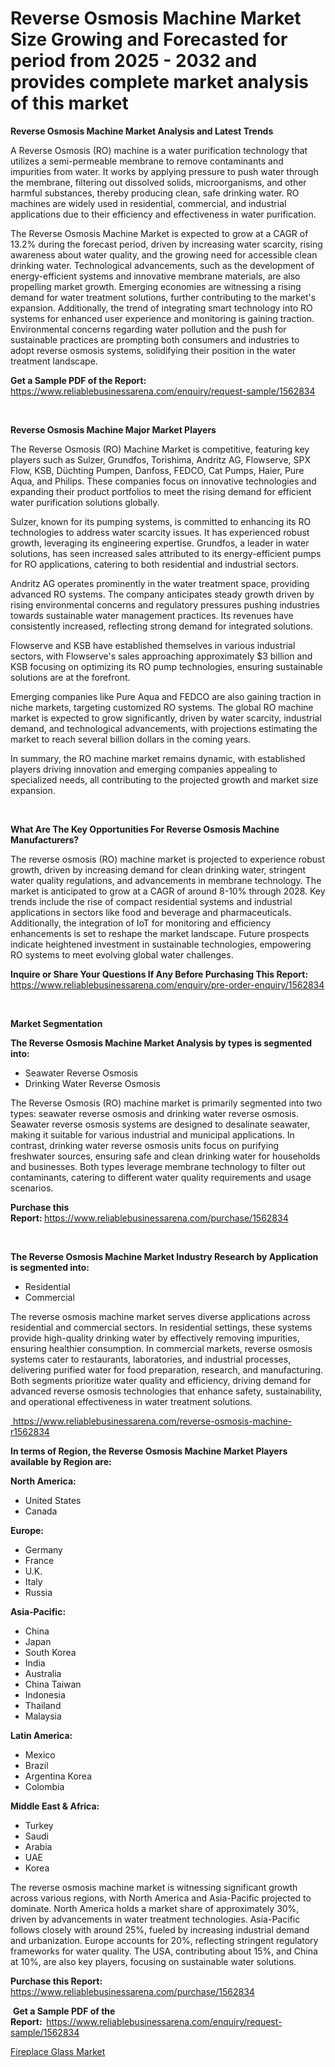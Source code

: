 <p><h1>Reverse Osmosis Machine Market Size Growing and Forecasted for period from 2025 - 2032 and provides complete market analysis of this market</h1></p><p><strong>Reverse Osmosis Machine Market Analysis and Latest Trends</strong></p>
<p><p>A Reverse Osmosis (RO) machine is a water purification technology that utilizes a semi-permeable membrane to remove contaminants and impurities from water. It works by applying pressure to push water through the membrane, filtering out dissolved solids, microorganisms, and other harmful substances, thereby producing clean, safe drinking water. RO machines are widely used in residential, commercial, and industrial applications due to their efficiency and effectiveness in water purification.</p><p>The Reverse Osmosis Machine Market is expected to grow at a CAGR of 13.2% during the forecast period, driven by increasing water scarcity, rising awareness about water quality, and the growing need for accessible clean drinking water. Technological advancements, such as the development of energy-efficient systems and innovative membrane materials, are also propelling market growth. Emerging economies are witnessing a rising demand for water treatment solutions, further contributing to the market's expansion. Additionally, the trend of integrating smart technology into RO systems for enhanced user experience and monitoring is gaining traction. Environmental concerns regarding water pollution and the push for sustainable practices are prompting both consumers and industries to adopt reverse osmosis systems, solidifying their position in the water treatment landscape.</p></p>
<p><strong>Get a Sample PDF of the Report:&nbsp;</strong> <a href="https://www.reliablebusinessarena.com/enquiry/request-sample/1562834?utm_campaign=3346&utm_medium=2&utm_source=Github&utm_content=ia&utm_term=08042025&utm_id=reverse-osmosis-machine">https://www.reliablebusinessarena.com/enquiry/request-sample/1562834</a></p>
<p>&nbsp;</p>
<p><strong>Reverse Osmosis Machine Major Market Players</strong></p>
<p><p>The Reverse Osmosis (RO) Machine Market is competitive, featuring key players such as Sulzer, Grundfos, Torishima, Andritz AG, Flowserve, SPX Flow, KSB, Düchting Pumpen, Danfoss, FEDCO, Cat Pumps, Haier, Pure Aqua, and Philips. These companies focus on innovative technologies and expanding their product portfolios to meet the rising demand for efficient water purification solutions globally.</p><p>Sulzer, known for its pumping systems, is committed to enhancing its RO technologies to address water scarcity issues. It has experienced robust growth, leveraging its engineering expertise. Grundfos, a leader in water solutions, has seen increased sales attributed to its energy-efficient pumps for RO applications, catering to both residential and industrial sectors.</p><p>Andritz AG operates prominently in the water treatment space, providing advanced RO systems. The company anticipates steady growth driven by rising environmental concerns and regulatory pressures pushing industries towards sustainable water management practices. Its revenues have consistently increased, reflecting strong demand for integrated solutions.</p><p>Flowserve and KSB have established themselves in various industrial sectors, with Flowserve's sales approaching approximately $3 billion and KSB focusing on optimizing its RO pump technologies, ensuring sustainable solutions are at the forefront.</p><p>Emerging companies like Pure Aqua and FEDCO are also gaining traction in niche markets, targeting customized RO systems. The global RO machine market is expected to grow significantly, driven by water scarcity, industrial demand, and technological advancements, with projections estimating the market to reach several billion dollars in the coming years.</p><p>In summary, the RO machine market remains dynamic, with established players driving innovation and emerging companies appealing to specialized needs, all contributing to the projected growth and market size expansion.</p></p>
<p>&nbsp;</p>
<p><strong>What Are The Key Opportunities For Reverse Osmosis Machine Manufacturers?</strong></p>
<p><p>The reverse osmosis (RO) machine market is projected to experience robust growth, driven by increasing demand for clean drinking water, stringent water quality regulations, and advancements in membrane technology. The market is anticipated to grow at a CAGR of around 8-10% through 2028. Key trends include the rise of compact residential systems and industrial applications in sectors like food and beverage and pharmaceuticals. Additionally, the integration of IoT for monitoring and efficiency enhancements is set to reshape the market landscape. Future prospects indicate heightened investment in sustainable technologies, empowering RO systems to meet evolving global water challenges.</p></p>
<p><strong>Inquire or Share Your Questions If Any Before Purchasing This Report:</strong> <a href="https://www.reliablebusinessarena.com/enquiry/pre-order-enquiry/1562834?utm_campaign=3346&utm_medium=2&utm_source=Github&utm_content=ia&utm_term=08042025&utm_id=reverse-osmosis-machine">https://www.reliablebusinessarena.com/enquiry/pre-order-enquiry/1562834</a></p>
<p>&nbsp;</p>
<p><strong>Market Segmentation</strong></p>
<p><strong>The Reverse Osmosis Machine Market Analysis by types is segmented into:</strong></p>
<p><ul><li>Seawater Reverse Osmosis</li><li>Drinking Water Reverse Osmosis</li></ul></p>
<p><p>The Reverse Osmosis (RO) machine market is primarily segmented into two types: seawater reverse osmosis and drinking water reverse osmosis. Seawater reverse osmosis systems are designed to desalinate seawater, making it suitable for various industrial and municipal applications. In contrast, drinking water reverse osmosis units focus on purifying freshwater sources, ensuring safe and clean drinking water for households and businesses. Both types leverage membrane technology to filter out contaminants, catering to different water quality requirements and usage scenarios.</p></p>
<p><strong>Purchase this Report:&nbsp;</strong><a href="https://www.reliablebusinessarena.com/purchase/1562834?utm_campaign=3346&utm_medium=2&utm_source=Github&utm_content=ia&utm_term=08042025&utm_id=reverse-osmosis-machine">https://www.reliablebusinessarena.com/purchase/1562834</a></p>
<p>&nbsp;</p>
<p><strong>The Reverse Osmosis Machine Market Industry Research by Application is segmented into:</strong></p>
<p><ul><li>Residential</li><li>Commercial</li></ul></p>
<p><p>The reverse osmosis machine market serves diverse applications across residential and commercial sectors. In residential settings, these systems provide high-quality drinking water by effectively removing impurities, ensuring healthier consumption. In commercial markets, reverse osmosis systems cater to restaurants, laboratories, and industrial processes, delivering purified water for food preparation, research, and manufacturing. Both segments prioritize water quality and efficiency, driving demand for advanced reverse osmosis technologies that enhance safety, sustainability, and operational effectiveness in water treatment solutions.</p></p>
<p><a href="https://www.reliablebusinessarena.com/reverse-osmosis-machine-r1562834?utm_campaign=3346&utm_medium=2&utm_source=Github&utm_content=ia&utm_term=08042025&utm_id=reverse-osmosis-machine">&nbsp;https://www.reliablebusinessarena.com/reverse-osmosis-machine-r1562834</a></p>
<p><strong>In terms of Region, the Reverse Osmosis Machine Market Players available by Region are:</strong></p>
<p>
    <p> <strong> North America: </strong>
        <ul>
            <li>United States</li>
            <li>Canada</li>
        </ul>
        </p> 
    <p> <strong> Europe: </strong>
        <ul>
            <li>Germany</li>
            <li>France</li>
            <li>U.K.</li>
            <li>Italy</li>
            <li>Russia</li>
        </ul>
        </p> 
    <p> <strong> Asia-Pacific: </strong>
        <ul>
            <li>China</li>
            <li>Japan</li>
            <li>South Korea</li>
            <li>India</li>
            <li>Australia</li>
            <li>China Taiwan</li>
            <li>Indonesia</li>
            <li>Thailand</li>
            <li>Malaysia</li>
        </ul>
        </p> 
    <p> <strong> Latin America: </strong>
        <ul>
            <li>Mexico</li>
            <li>Brazil</li>
            <li>Argentina Korea</li>
            <li>Colombia</li>
        </ul>
        </p> 
    <p> <strong> Middle East & Africa: </strong>
        <ul>
            <li>Turkey</li>
            <li>Saudi</li>
            <li>Arabia</li>
            <li>UAE</li>
            <li>Korea</li>
        </ul>
    </p>
    </p>
<p><p>The reverse osmosis machine market is witnessing significant growth across various regions, with North America and Asia-Pacific projected to dominate. North America holds a market share of approximately 30%, driven by advancements in water treatment technologies. Asia-Pacific follows closely with around 25%, fueled by increasing industrial demand and urbanization. Europe accounts for 20%, reflecting stringent regulatory frameworks for water quality. The USA, contributing about 15%, and China at 10%, are also key players, focusing on sustainable water solutions.</p></p>
<p><strong>Purchase this Report: </strong><a href="https://www.reliablebusinessarena.com/purchase/1562834?utm_campaign=3346&utm_medium=2&utm_source=Github&utm_content=ia&utm_term=08042025&utm_id=reverse-osmosis-machine">https://www.reliablebusinessarena.com/purchase/1562834</a></p>
<p>&nbsp;<strong>Get a Sample PDF of the Report:&nbsp;&nbsp;</strong><a href="https://www.reliablebusinessarena.com/enquiry/request-sample/1562834?utm_campaign=3346&utm_medium=2&utm_source=Github&utm_content=ia&utm_term=08042025&utm_id=reverse-osmosis-machine">https://www.reliablebusinessarena.com/enquiry/request-sample/1562834</a></p>
<p><strong></strong></p>
<p><p><a href="https://github.com/ivvrgibi/Market-Research-Report-List-1/blob/main/fireplace-glass-market.md?utm_campaign=3346&utm_medium=2&utm_source=Github&utm_content=ia&utm_term=08042025&utm_id=reverse-osmosis-machine">Fireplace Glass Market</a></p></p>